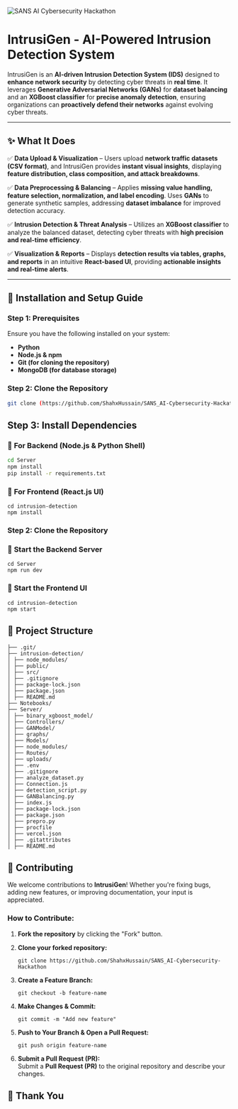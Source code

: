 ![SANS AI Cybersecurity Hackathon](https://d112y698adiu2z.cloudfront.net/photos/production/challenge_photos/003/257/082/datas/full_width.jpg)
# **IntrusiGen - AI-Powered Intrusion Detection System**  

IntrusiGen is an **AI-driven Intrusion Detection System (IDS)** designed to **enhance network security** by detecting cyber threats in **real time**. It leverages **Generative Adversarial Networks (GANs)** for **dataset balancing** and an **XGBoost classifier** for **precise anomaly detection**, ensuring organizations can **proactively defend their networks** against evolving cyber threats.  

---

## ✨ **What It Does**  

✅ **Data Upload & Visualization** – Users upload **network traffic datasets (CSV format)**, and IntrusiGen provides **instant visual insights**, displaying **feature distribution, class composition, and attack breakdowns**.  

✅ **Data Preprocessing & Balancing** – Applies **missing value handling, feature selection, normalization, and label encoding**. Uses **GANs** to generate synthetic samples, addressing **dataset imbalance** for improved detection accuracy.  

✅ **Intrusion Detection & Threat Analysis** – Utilizes an **XGBoost classifier** to analyze the balanced dataset, detecting cyber threats with **high precision and real-time efficiency**.  

✅ **Visualization & Reports** – Displays **detection results via tables, graphs, and reports** in an intuitive **React-based UI**, providing **actionable insights and real-time alerts**.  

---

## 📝 **Installation and Setup Guide**  

### **Step 1: Prerequisites**  
Ensure you have the following installed on your system:  
- **Python**  
- **Node.js & npm**  
- **Git (for cloning the repository)**  
- **MongoDB (for database storage)**  

### **Step 2: Clone the Repository**  
```bash
git clone (https://github.com/ShahxHussain/SANS_AI-Cybersecurity-Hackathon)
```
## **Step 3: Install Dependencies**  
### 🔹 **For Backend (Node.js & Python Shell)**  
```bash
cd Server
npm install
pip install -r requirements.txt
```

### 🔹 **For Frontend (React.js UI)**
```
cd intrusion-detection
npm install
```
### **Step 2: Clone the Repository**  
### 🔹 **Start the Backend Server**
```
cd Server
npm run dev
```

### 🔹 **Start the Frontend UI**
```
cd intrusion-detection
npm start
```

## 📂 **Project Structure**  
```
├── .git/
├── intrusion-detection/
│ ├── node_modules/
│ ├── public/
│ ├── src/
│ ├── .gitignore
│ ├── package-lock.json
│ ├── package.json
│ ├── README.md
├── Notebooks/
├── Server/
│ ├── binary_xgboost_model/
│ ├── Controllers/
│ ├── GANModel/
│ ├── graphs/
│ ├── Models/
│ ├── node_modules/
│ ├── Routes/
│ ├── uploads/
│ ├── .env
│ ├── .gitignore
│ ├── analyze_dataset.py
│ ├── Connection.js
│ ├── detection_script.py
│ ├── GANBalancing.py
│ ├── index.js
│ ├── package-lock.json
│ ├── package.json
│ ├── prepro.py
│ ├── procfile
│ ├── vercel.json
│ ├── .gitattributes
│ ├── README.md
```

## 🤝 **Contributing**  
We welcome contributions to **IntrusiGen**! Whether you're fixing bugs, adding new features, or improving documentation, your input is appreciated.  

### **How to Contribute:**  
1. **Fork the repository** by clicking the "Fork" button.  

2. **Clone your forked repository:**  
   ```
   git clone https://github.com/ShahxHussain/SANS_AI-Cybersecurity-Hackathon
   ```

4. **Create a Feature Branch:**  
    ```
    git checkout -b feature-name
    ```

5. **Make Changes & Commit:**  
    ```
    git commit -m "Add new feature"
    ```

6. **Push to Your Branch & Open a Pull Request:**  
    ```
    git push origin feature-name
    ```

7. **Submit a Pull Request (PR):**  
Submit a **Pull Request (PR)** to the original repository and describe your changes.

## 🙏 Thank You 
